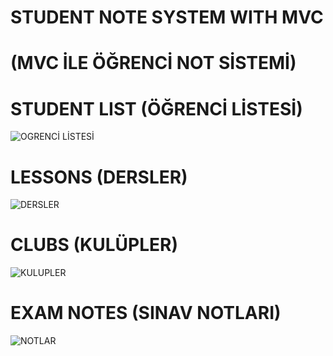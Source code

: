 # STUDENT NOTE SYSTEM WITH MVC
# (MVC İLE ÖĞRENCİ NOT SİSTEMİ)


# STUDENT LIST (ÖĞRENCİ LİSTESİ)

![OGRENCİ LİSTESİ](https://user-images.githubusercontent.com/47866774/112176410-2186aa80-8c09-11eb-8a7c-1fd4d5bdf8d4.png)

# LESSONS (DERSLER)

![DERSLER](https://user-images.githubusercontent.com/47866774/112176426-251a3180-8c09-11eb-86c9-0c813bb6c079.png)

# CLUBS (KULÜPLER)

![KULUPLER](https://user-images.githubusercontent.com/47866774/112176457-2a777c00-8c09-11eb-8b4c-776f31ed74ec.png)

# EXAM NOTES (SINAV NOTLARI)

![NOTLAR](https://user-images.githubusercontent.com/47866774/112176475-2e0b0300-8c09-11eb-8e65-b97d010cebee.png)


